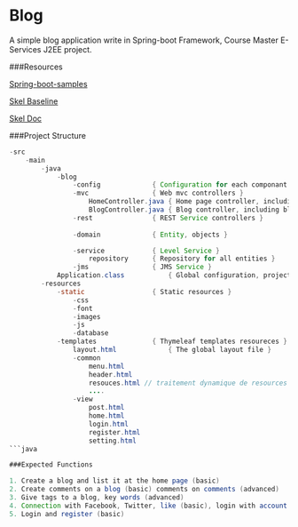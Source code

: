 Blog
====
A simple blog application write in Spring-boot Framework, Course Master E-Services J2EE project.

###Resources

[Spring-boot-samples](https://github.com/spring-projects/spring-boot/tree/1.1.x/spring-boot-samples)

[Skel Baseline](http://getskel.com/downloads/skel-baseline/#elements)

[Skel Doc](http://getskel.com/docs)

###Project Structure

```java
-src
	-main
		-java
			-blog
				-config				{ Configuration for each componant in blog application }
				-mvc				{ Web mvc controllers }
					HomeController.java	{ Home page controller, including listing blogs }
					BlogController.java	{ Blog controller, including blogs CRUD operation }
				-rest				{ REST Service controllers }
						
				-domain 			{ Entity, objects }

				-service			{ Level Service }
					repository 		{ Repository for all entities }
				-jms 				{ JMS Service }
			Application.class 			{ Global configuration, project open class }
		-resources
			-static					{ Static resources }
				-css
				-font
				-images
				-js
				-database
			-templates				{ Thymeleaf templates resoureces }
				layout.html 			{ The global layout file }
				-common
					menu.html
					header.html
					resouces.html // traitement dynamique de resources statique
					....
				-view
					post.html
					home.html
					login.html
					register.html
					setting.html
```java

###Expected Functions

1. Create a blog and list it at the home page (basic)
2. Create comments on a blog (basic) comments on comments (advanced)
3. Give tags to a blog, key words (advanced)
4. Connection with Facebook, Twitter, like (basic), login with account (basic), post tweet or news (advanced)
5. Login and register (basic)


